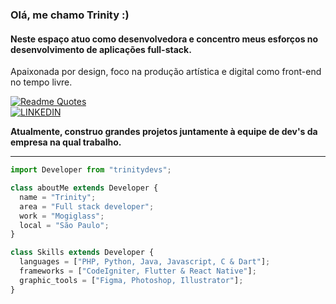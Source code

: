 
### Olá, me chamo Trinity :)
<h4 align="left"> 
  <strong>Neste espaço atuo como desenvolvedora e concentro meus esforços no desenvolvimento de aplicações full-stack.</strong><br>
</h4>
<p>
    Apaixonada por design, foco na produção artística e digital como front-end no tempo livre.
</p>

[![Readme Quotes](https://quotes-github-readme.vercel.app/api?type=horizontal&theme=nord&quote=Se ‎‎existe ‎‎uma ‎‎forma ‎‎de ‎‎fazer ‎‎melhor, ‎‎descubra-a.&author=Thomas ‎‎Edison
)](https://github.com/piyushsuthar/github-readme-quotes)<br>
[![LINKEDIN](https://img.shields.io/badge/LINKEDIN-f69d50?style=for-the-badge&logo=LINKEDIN&logoColor=white&text_color=fff)](https://www.linkedin.com/in/trinitydomingues/)

<p align="left"> 
  <strong>Atualmente, construo grandes projetos juntamente à equipe de dev's da empresa na qual trabalho.</strong>
</p>
<hr>

```js
import Developer from "trinitydevs";

class aboutMe extends Developer {
  name = "Trinity";
  area = "Full stack developer";
  work = "Mogiglass";
  local = "São Paulo";
}

class Skills extends Developer {
  languages = ["PHP, Python, Java, Javascript, C & Dart"];
  frameworks = ["CodeIgniter, Flutter & React Native"];
  graphic_tools = ["Figma, Photoshop, Illustrator"];
}
```












